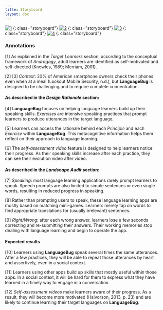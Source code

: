 ```yaml
---
title: Storyboard
layout: doc
---
```

[![1]({{site.baseurl}}/images/storyboard/doc-storyboard-v3-1.png)]({{site.baseurl}}/images/storyboard/doc-storyboard-v3-1.png)
{: class="storyboard"}
[![2]({{site.baseurl}}/images/storyboard/doc-storyboard-v2-2.jpg)]({{site.baseurl}}/images/storyboard/doc-storyboard-v2-2.jpg)
{: class="storyboard"}
[![3]({{site.baseurl}}/images/storyboard/doc-storyboard-v2-3.jpg)]({{site.baseurl}}/images/storyboard/doc-storyboard-v2-3.jpg)
{: class="storyboard"}
[![4]({{site.baseurl}}/images/storyboard/doc-storyboard-v2-4.jpg)]({{site.baseurl}}/images/storyboard/doc-storyboard-v2-4.jpg)
{: class="storyboard"}

### Annotations

[1] As explained in the *Target Learners* section, according to the conceptual framework of *Andragogy*, adult learners are identified as self-motivated and self-directed (Knowles, 1989; Merriam, 2001).

[2] [3] *Context*: 30% of American smartphone owners check their phones even when at a meal (Lookout Mobile Security, n.d.), but **LanguageBug** is designed to be challenging and to require complete concentration.

#### As described in the *Design Rationale* section:

[4] **LanguageBug** focuses on helping language learners build up their speaking skills. *Exercises* are intensive speaking practices that prompt learners to produce utterances in the target language.

[5] Learners can access the rationale behind each *Principle* and each *Exercise* within **LanguageBug**. This metacognitive information helps them reflect on their approach to language learning.

[6] The *self-assessment video* feature is designed to help learners notice their progress. As their speaking skills increase after each practice, they can see their evolution video after video.

#### As described in the *Landscape Audit* section:

[7] *Speaking*: most language learning applications rarely prompt learners to speak. Speech prompts are also limited to simple sentences or even single words, resulting in reduced progress in speaking.

[8] Rather than prompting users to speak, these language learning apps are mostly based on matching mini-games. Learners merely tap on words to find appropriate translations for (usually irrelevant) sentences.

[9] *Right/Wrong*: after each wrong answer, learners lose a few seconds correcting and re-submitting their answers. Their working memories stop dealing with language learning and begin to operate the app.

#### Expected results

[10] Learners using **LanguageBug** speak several times the same utterances. After a few practices, they will be able to repeat those utterances by heart and assertively, even in a social context.

[11] Learners using other apps build up skills that mostly useful within those apps. In a social context, it will be hard for them to express what they have learned in a timely way to engage in a conversation.

[12] *Self-assessment videos* make learners aware of their progress. As a result, they will become more motivated (Halvorson, 2013, p. 23) and are likely to continue learning their target languages on **LanguageBug**.